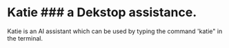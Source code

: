 # Katie ### a Dekstop assistance.
Katie is an AI assistant which can be used by typing the command 'katie" in the terminal.

